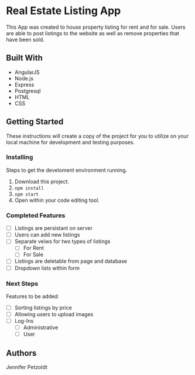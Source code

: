 # Real Estate Listing App
This App was created to house property listing for rent and for sale. Users are able to post listings to the website as well as remove properties that have been sold. 

## Built With
* AngularJS
* Node.js
* Express
* Postgresql
* HTML
* CSS

## Getting Started
These instructions will create a copy of the project for you to utilize on your local machine for development and testing purposes. 

### Installing
Steps to get the develoment environment running.

1. Download this project.
2. ```npm install```
3. ```npm start```
4. Open within your code editing tool.

### Completed Features
- [ ] Listings are persistant on server
- [ ] Users can add new listings
- [ ] Separate veiws for two types of listings
    - [ ] For Rent
    - [ ] For Sale
- [ ] Listings are deletable from page and database
- [ ] Dropdown lists within form 

### Next Steps
Features to be added:
- [ ] Sorting listings by price
- [ ] Allowing users to upload images
- [ ] Log-Ins
    - [ ] Administrative
    - [ ] User

## Authors
Jennifer Petzoldt